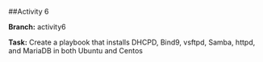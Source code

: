 ##Activity 6

**Branch:** activity6

**Task:** Create a playbook that installs DHCPD, Bind9, vsftpd, Samba, httpd, and MariaDB in both Ubuntu and Centos
